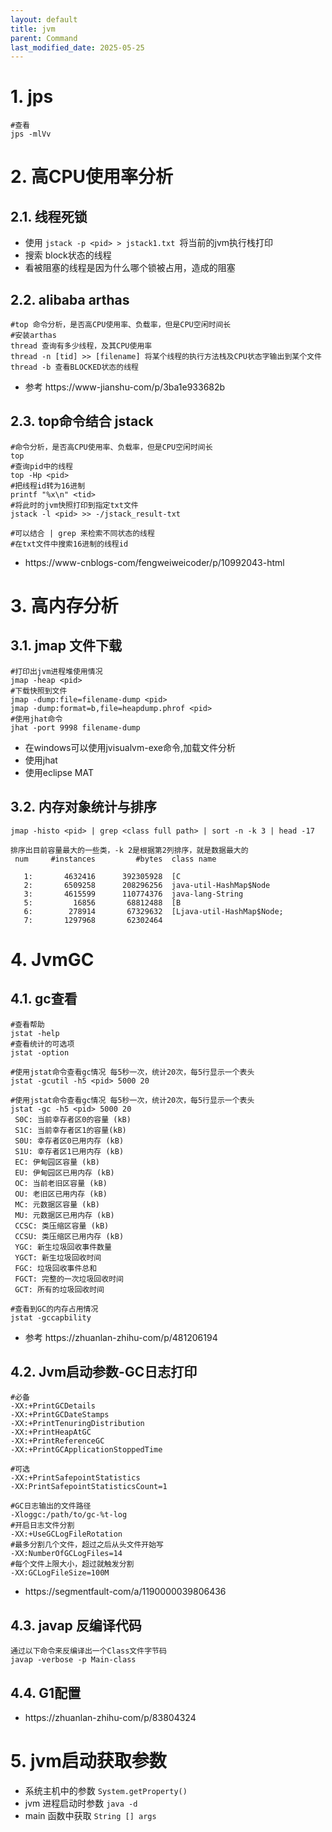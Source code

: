 ```yaml
---
layout: default
title: jvm
parent: Command
last_modified_date: 2025-05-25
---
```


# 1. jps

```shell
#查看
jps -mlVv
```

# 2. 高CPU使用率分析

## 2.1. 线程死锁

- 使用 `jstack -p <pid> > jstack1.txt `将当前的jvm执行栈打印
- 搜索 block状态的线程
- 看被阻塞的线程是因为什么哪个锁被占用，造成的阻塞

## 2.2. alibaba arthas

```shell
#top 命令分析，是否高CPU使用率、负载率，但是CPU空闲时间长
#安装arthas
thread 查询有多少线程，及其CPU使用率
thread -n [tid] >> [filename] 将某个线程的执行方法栈及CPU状态字输出到某个文件
thread -b 查看BLOCKED状态的线程
```

- 参考 https://www-jianshu-com/p/3ba1e933682b

## 2.3. top命令结合 jstack

```shell
#命令分析，是否高CPU使用率、负载率，但是CPU空闲时间长
top 
#查询pid中的线程
top -Hp <pid> 
#把线程id转为16进制
printf "%x\n" <tid> 
#将此时的jvm快照打印到指定txt文件
jstack -l <pid> >> -/jstack_result-txt 

#可以结合 | grep 来检索不同状态的线程
#在txt文件中搜索16进制的线程id
```

- https://www-cnblogs-com/fengweiweicoder/p/10992043-html

# 3. 高内存分析

## 3.1. jmap 文件下载

```shell
#打印出jvm进程堆使用情况
jmap -heap <pid>
#下载快照到文件
jmap -dump:file=filename-dump <pid>
jmap -dump:format=b,file=heapdump.phrof <pid>
#使用jhat命令
jhat -port 9998 filename-dump
```

- 在windows可以使用jvisualvm-exe命令,加载文件分析
- 使用jhat
- 使用eclipse MAT

## 3.2. 内存对象统计与排序

```
jmap -histo <pid> | grep <class full path> | sort -n -k 3 | head -17

排序出目前容量最大的一些类，-k 2是根据第2列排序，就是数据最大的
 num     #instances         #bytes  class name 

   1:       4632416      392305928  [C
   2:       6509258      208296256  java-util-HashMap$Node
   3:       4615599      110774376  java-lang-String
   5:         16856       68812488  [B
   6:        278914       67329632  [Ljava-util-HashMap$Node;
   7:       1297968       62302464  

```

# 4. JvmGC

## 4.1. gc查看

```shell
#查看帮助
jstat -help 
#查看统计的可选项
jstat -option

#使用jstat命令查看gc情况 每5秒一次，统计20次，每5行显示一个表头
jstat -gcutil -h5 <pid> 5000 20

#使用jstat命令查看gc情况 每5秒一次，统计20次，每5行显示一个表头
jstat -gc -h5 <pid> 5000 20
 S0C: 当前幸存者区0的容量 (kB)
 S1C: 当前幸存者区1的容量(kB)
 S0U: 幸存者区0已用内存 (kB)
 S1U: 幸存者区1已用内存 (kB)
 EC: 伊甸园区容量 (kB)
 EU: 伊甸园区已用内存 (kB)
 OC: 当前老旧区容量 (kB)
 OU: 老旧区已用内存 (kB)
 MC: 元数据区容量 (kB)
 MU: 元数据区已用内存 (kB)
 CCSC: 类压缩区容量 (kB)
 CCSU: 类压缩区已用内存 (kB)
 YGC: 新生垃圾回收事件数量
 YGCT: 新生垃圾回收时间
 FGC: 垃圾回收事件总和
 FGCT: 完整的一次垃圾回收时间
 GCT: 所有的垃圾回收时间

#查看到GC的内存占用情况
jstat -gccapbility
```

- 参考 https://zhuanlan-zhihu-com/p/481206194

## 4.2. Jvm启动参数-GC日志打印

```shell
#必备
-XX:+PrintGCDetails 
-XX:+PrintGCDateStamps 
-XX:+PrintTenuringDistribution 
-XX:+PrintHeapAtGC 
-XX:+PrintReferenceGC 
-XX:+PrintGCApplicationStoppedTime

#可选
-XX:+PrintSafepointStatistics 
-XX:PrintSafepointStatisticsCount=1

#GC日志输出的文件路径
-Xloggc:/path/to/gc-%t-log
#开启日志文件分割
-XX:+UseGCLogFileRotation 
#最多分割几个文件，超过之后从头文件开始写
-XX:NumberOfGCLogFiles=14
#每个文件上限大小，超过就触发分割
-XX:GCLogFileSize=100M
```

- https://segmentfault-com/a/1190000039806436

## 4.3. javap 反编译代码

```shell
通过以下命令来反编译出一个Class文件字节码
javap -verbose -p Main-class
```

## 4.4. G1配置

- https://zhuanlan-zhihu-com/p/83804324

# 5. jvm启动获取参数

- 系统主机中的参数 `System.getProperty()`
- jvm 进程启动时参数 `java -d`
- main 函数中获取 `String [] args`